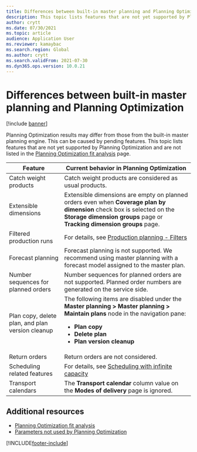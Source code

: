 ```yaml
---
title: Differences between built-in master planning and Planning Optimization
description: This topic lists features that are not yet supported by Planning Optimization and are not listed in the Planning Optimization fit analysis page.
author: crytt
ms.date: 07/30/2021
ms.topic: article
audience: Application User
ms.reviewer: kamaybac
ms.search.region: Global
ms.author: crytt
ms.search.validFrom: 2021-07-30
ms.dyn365.ops.version: 10.0.21
---
```


# Differences between built-in master planning and Planning Optimization

[!include [banner](../../includes/banner.md)]

Planning Optimization results may differ from those from the built-in master planning engine. This can be caused by pending features. This topic lists features that are not yet supported by Planning Optimization and are not listed in the [Planning Optimization fit analysis](planning-optimization-fit-analysis.md) page.

| Feature | Current behavior in Planning Optimization |
| --- | --- |
| Catch weight products | Catch weight products are considered as usual products.|
| Extensible dimensions | Extensible dimensions are empty on planned orders even when **Coverage plan by dimension** check box is selected on the **Storage dimension groups** page or **Tracking dimension groups** page. |
| Filtered production runs | For details, see [Production planning - Filters](production-planning.md#filters) |
| Forecast planning | Forecast planning is not supported. We recommend using master planning with a forecast model assigned to the master plan. |
| Number sequences for planned orders | Number sequences for planned orders are not supported. Planned order numbers are generated on the service side. |
| Plan copy, delete plan, and plan version cleanup | The following items are disabled under the **Master planning \> Master planning \> Maintain plans** node in the navigation pane:<ul><li>**Plan copy**</li><li>**Delete plan**</li><li>**Plan version cleanup**</li></ul> |
| Return orders | Return orders are not considered. |
| Scheduling related features | For details, see [Scheduling with infinite capacity](infinite-capacity-planning#limitations.md) |
| Transport calendars | The **Transport calendar** column value on the **Modes of delivery** page is ignored. |

## Additional resources

- [Planning Optimization fit analysis](planning-optimization-fit-analysis.md)
- [Parameters not used by Planning Optimization](not-used-parameters.md)


[!INCLUDE[footer-include](../../../includes/footer-banner.md)]
